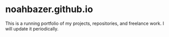 # noahbazer.github.io
This is a running portfolio of my projects, repositories, and freelance work. I will update it periodically.
